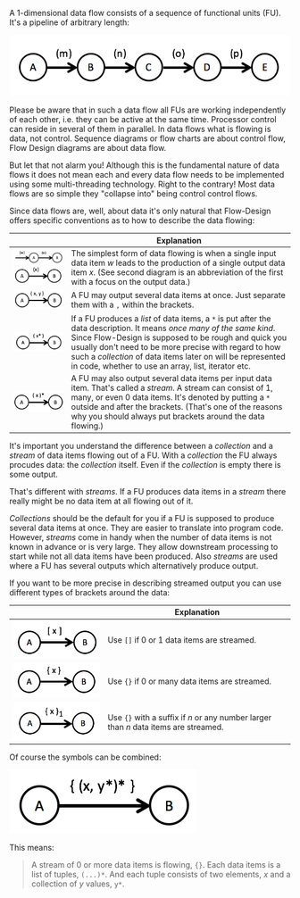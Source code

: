 A 1-dimensional data flow consists of a sequence of functional units (FU). It's a pipeline of arbitrary length:

![1-dim data flow](images/1-dim/pipeline.png)

Please be aware that in such a data flow all FUs are working independently of each other, i.e. they can be active at the same time. Processor control can reside in several of them in parallel. In data flows what is flowing is data, not control. Sequence diagrams or flow charts are about control flow, Flow Design diagrams are about data flow.

But let that not alarm you! Although this is the fundamental nature of data flows it does not mean each and every data flow needs to be implemented using some multi-threading technology. Right to the contrary! Most data flows are so simple they "collapse into" being control control flows.

Since data flows are, well, about data it's only natural that Flow-Design offers specific conventions as to how to describe the data flowing:

|  	|   Explanation	|
|---	|---	|
|   ![Single data flowing](images/1-dim/singledata.png)  ![Single data flowing](images/1-dim/singledata2.png) 	|   The simplest form of data flowing is when a single input data item *w* leads to the production of a single output data item *x*. (See second diagram is an abbreviation of the first with a focus on the output data.)	|
|   ![A tuple of data flowing](images/1-dim/tuple.png)	|   A FU may output several data items at once. Just separate them with a `,` within the brackets.	|
|   ![A list of items flowing](images/1-dim/list.png)	|   If a FU produces a *list* of data items, a `*` is put after the data description. It means *once many of the same kind*. Since Flow-Design is supposed to be rough and quick you usually don't need to be more precise with regard to how such a *collection* of data items later on will be represented in code, whether to use an array, list, iterator etc.	|
|   ![Data items flowing in a stream](images/1-dim/stream.png)	|   A FU may also output several data items per input data item. That's called a *stream*. A stream can consist of 1, many, or even 0 data items. It's denoted by putting a `*` outside and after the brackets. (That's one of the reasons why you should always put brackets around the data flowing.)	|

It's important you understand the difference between a *collection* and a *stream* of data items flowing out of a FU. With a *collection* the FU always procudes data: the *collection* itself. Even if the *collection* is empty there is some output.

That's different with *streams*. If a FU produces data items in a *stream* there really might be no data item at all flowing out of it.

*Collections* should be the default for you if a FU is supposed to produce several data items at once. They are easier to translate into program code. However, *streams* come in handy when the number of data items is not known in advance or is very large. They allow downstream processing to start while not all data items have been produced. Also *streams* are used where a FU has several outputs which alternatively produce output.

If you want to be more precise in describing streamed output you can use different types of brackets around the data:

|  	|   Explanation	|
|---	|---	|
|   ![Single data flowing](images/1-dim/stream0-1.png) 	|   Use `[]`  if 0 or 1 data items are streamed.	|
|   ![Single data flowing](images/1-dim/stream0-n.png) 	|   Use `{}`  if 0 or many data items are streamed.	|
|   ![Single data flowing](images/1-dim/stream1-n.png) 	|   Use `{}` with a suffix if *n* or any number larger than *n* data items are streamed.	|

Of course the symbols can be combined:

![Single data flowing](images/1-dim/stream-example.png)

This means:

> A stream of 0 or more data items is flowing, `{}`. Each data items is a list of tuples, `(...)*`. And each tuple consists of two elements, *x* and a collection of *y* values, `y*`.




